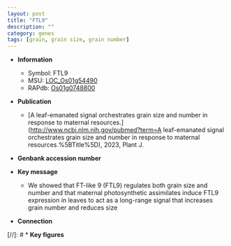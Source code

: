 ```yaml
---
layout: post
title: "FTL9"
description: ""
category: genes
tags: [grain, grain size, grain number]
---
```


* **Information**  
    + Symbol: FTL9  
    + MSU: [LOC_Os01g54490](http://rice.uga.edu/cgi-bin/ORF_infopage.cgi?orf=LOC_Os01g54490)  
    + RAPdb: [Os01g0748800](http://rapdb.dna.affrc.go.jp/viewer/gbrowse_details/irgsp1?name=Os01g0748800)  

* **Publication**  
    + [A leaf-emanated signal orchestrates grain size and number in response to maternal resources.](http://www.ncbi.nlm.nih.gov/pubmed?term=A leaf-emanated signal orchestrates grain size and number in response to maternal resources.%5BTitle%5D), 2023, Plant J.

* **Genbank accession number**  

* **Key message**  
    + We showed that FT-like 9 (FTL9) regulates both grain size and number and that maternal photosynthetic assimilates induce FTL9 expression in leaves to act as a long-range signal that increases grain number and reduces size

* **Connection**  

[//]: # * **Key figures**  


